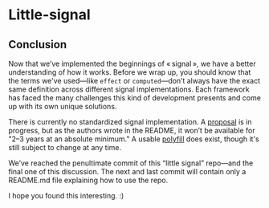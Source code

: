 # Little-signal

## Conclusion

Now that we’ve implemented the beginnings of « signal », we have a better understanding of how it works. Before we wrap up, you should know that the terms we've used—like `effect` or `computed`—don’t always have the exact same definition across different signal implementations. Each framework has faced the many challenges this kind of development presents and come up with its own unique solutions.

There is currently no standardized signal implementation. A [proposal](https://github.com/tc39/proposal-signals) is in progress, but as the authors wrote in the README, it won’t be available for "2–3 years at an absolute minimum." A usable [polyfill](https://github.com/proposal-signals/signal-polyfill) does exist, though it's still subject to change at any time.

We’ve reached the penultimate commit of this “little signal” repo—and the final one of this discussion. The next and last commit will contain only a README.md file explaining how to use the repo.

I hope you found this interesting. :)
